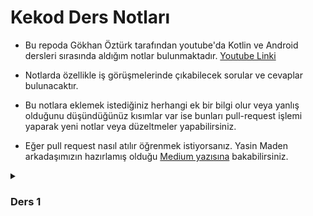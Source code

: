 # Kekod Ders Notları
- Bu repoda Gökhan Öztürk tarafından youtube'da Kotlin ve Android dersleri sırasında aldığım notlar bulunmaktadır. [Youtube Linki](https://www.youtube.com/@KeKod)
- Notlarda özellikle iş görüşmelerinde çıkabilecek sorular ve cevaplar bulunacaktır.

- Bu notlara eklemek istediğiniz herhangi ek bir bilgi olur veya yanlış olduğunu düşündüğünüz kısımlar var ise bunları pull-request
  işlemi yaparak yeni notlar veya düzeltmeler yapabilirsiniz.

- Eğer pull request nasıl atılır öğrenmek istiyorsanız. Yasin Maden arkadaşımızın hazırlamış olduğu [Medium yazısına](https://medium.com/@madenyasin/githubda-pull-request-nas%C4%B1l-olu%C5%9Fturulur-2de051dd9419)
  bakabilirsiniz.

<details>
<summary> <h3>Ders 1</h3></summary>

### Intellij Idea Kısayollar

- [(Ümit Köse) Youtube'da kısayolları anlattığı bir video](https://youtu.be/XOniJYHaiEY?si=jCoyOZ1-QuOAEdzm)
- [key-promoter-x](https://plugins.jetbrains.com/plugin/9792-key-promoter-x) - IDE üzerinde plugin
- IDE üzerinden `Help/Keyboard Shortcuts PDF` seçeneğine tıklayarak PDF'e ulaşabilirsiniz.

### Debugging

Debugging işlemi, yazılımın doğru çalışmasını engelleyen hataları tespit etmek amacıyla yapılır.
Detaylı bilgi için ve debug temellerini öprenmek
için [The Full Guide to Debugging Your Android Apps (İngilizce)](https://www.youtube.com/watch?v=ln5hc-zprEM) göz
atabilirsiniz.

### Type Inference (Tip Çıkarımı) Nedir ?

  Değişkenin değerini direkt olarak ilk değer atamasını yapmıyorsak daha sonra tanımlayacakasak,
  bunun tipinin ne olacağını IDE'ye söylememiz gerekiyor.
  
  Bir değişkene değer atadığımızda o verinin hangi türde olacağını tam olarak belirtmediysek IDE'nin o verinin
  hangi türde olacağını bilmesidir.
  
  ```kt
  val name: String = "Tolga"
  val age = 23 // Type Inference
 // age değişkenini tanımlarken tam olarak (Explicitly) bir şekilde belirtmedik.
 // IDE burada değişkenin tipini otomatik olarak kendisi tespit edecektir.
  ```

### `val` ve `var` İle Oluşturulan Bir Değişkenin En Temel Farkı?

-`val`: Değişken bir kere atandığında sabit kalır. `Value` sabit kelimesinin kısaltmasıdır.

-`var`: Değişken daha sonra değiştirilebilir. `Variable` değişken kelimesinin kısaltmasıdır.

- #### `val` - `var` hangisi daha hızlıdır? Yani bir `val` değişken oluşturmak mı bize daha maliyetli yoksa `var` bir değişken oluşturmak mı daha maliyetli

    ```kt
         Bir var değişkenini val yapmak için private set kullanılabilir.
    ```
- #### Olan ufacık bir performans farkı nedir?

- **`val` Değişkenleri:**
    - Bir kere atandığında sabit kalır. (Değiştirilemez)
    - Bu durum, değişkenin tipini ve değerini belirledikten sonra bir daha değiştirilemeyeceği anlamına gelir.


- **`var` Değişkenleri:**
    - Daha sonra değiştirilebilir.
    - Esneklik sağlar ve değer sonradan değiştirilebilir.
    - Performans açısından `val` değişkenlerden biraz daha avantajlıdır.


> `val` değişkenleri daha maliyetli kılan ana neden, değişkenin bir kere atandıktan 
    sonra değiştirilemeyeceği şartını içermesidir.Bu şartın kontrol edilmesi, ek bir maliyet getirir.
    Ama `var` kullanımında ekstra bir şartımız yok.
    (Teorik olarak aslında akılda kalıcı olması için böyle bir açıklama yapıldı derste.
    Yoksa tam olarak böyle bir durum yok.)

#### Özet olarak;

> Akademik olarak düşündüğümüzde `var` değişkenler daha performanslıdır ama bu göz ardı edilebilecek bir performans
farkı yaratır.
**Günlük hayat problemlerinde ise `val` kullanmak daha avantajlıdır.**
Bu tercihin arkasındaki sebep, sektördeki uygulamalarda çok sayıda multi-thread işleminin gerçekleştirildiği durumlardır.

### `var` ile tanımlanmış bir değişkeni, `var` keyword'unu kullanarak `var` değişken nasıl yapılabilir?

  Örneğin bir `var isMale = true` değişkenimiz var. Her bir değişkenimizin arka planda
  yazılan `get()` ve `set()` fonksiyonu vardır.(Bunu ilerideki derslerde daha detaylı göreceğiz property vs field farklarında)

  Biz bu fonksiyonlara visibility modifier ekleyebiliriz.
  Eğer `set()` fonksiyonuna `private` visibility modifier eklersek değiştirilemez bir değişken elde etmiş oluruz.
  
   ```kt
  class Ders1 {
      var isMale: Boolean = true
          private set
  }
  ```
</details>